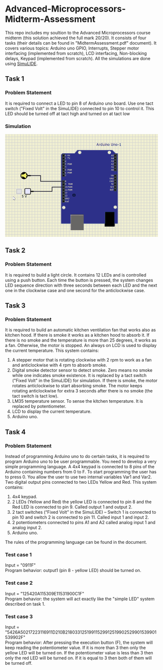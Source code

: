 # Advanced-Microprocessors-Midterm-Assessment
This repo includes my soultion to the Advanced Microprocessors course midterm (this solution achieved the full mark 20/20). It consists of four tasks (their details can be found in "MidtermAssessment.pdf" document). It covers various topics: Arduino uno GPIO, Interrupts, Stepper motor interfacing (implemented from scratch), LCD interfacing, Non-blocking delays, Keypad (implemented from scratch). All the simulations are done using <a href="https://www.simulide.com/p/home.html">SimuLIDE</a>.

## Task 1
### Problem Statement
It is required to connect a LED to pin 8 of Arduino uno board. Use one tact switch ("Fixed Volt" in the 
SimuLIDE) connected to pin 10 to control it. This LED should be turned off at tact high and turned on at tact low

### Simulation
![Alt Text](https://github.com/mostafa-elgendy22/Advanced-Microprocessors-Midterm-Assessment/blob/main/Task1/9190608_1_V1.gif)

## Task 2
### Problem Statement
It is required to build a light circle. It contains 12 LEDs and is controlled using a push button. Each time the button is pressed, the system changes LED sequence direction with three seconds between each LED and the next one in the clockwise case and one second for the anticlockwise case.


## Task 3
### Problem Statement
It is required to build an automatic kitchen ventilation fan that works also as kitchen hood. If there is smoke it works as a kitchen hood to absorb it. If there is no smoke and the temperature is more than 25 degrees, it works as a fan. Otherwise, the motor is stopped. An always on LCD is used to display the current temperature. This system contains:
<ol>
    <li>A stepper motor that is rotating clockwise with 2 rpm to work as a fan and anticlockwise with 4 rpm to absorb smoke.</li>
    <li>Digital smoke detector sensor to detect smoke. Zero means no smoke while one indicates smoke existence. It is replaced by a tact switch ("Fixed Volt" in the SimuLIDE) for simulation. If there is smoke, the motor rotates anticlockwise to start absorbing smoke. The motor keeps rotating anticlockwise for extra 3 seconds after there is no smoke (the tact switch is tact low).</li>
    <li>LM35 temperature sensor. To sense the kitchen temperature. It is replaced by potentiometer.</li>
    <li>LCD to display the current temperature.</li>
    <li>Arduino uno.</li>
</ol>

## Task 4
### Problem Statement
Instead of programming Arduino uno to do certain tasks, it is required to program Arduino uno to be user programmable. You need to develop a very simple programming language. A 4x4 keypad is connected to 8 pins of the Arduino containing numbers from 0 to F. To start programming the user has to press 0. You allow the user to use two internal variables Var1 and Var2. Two digital output pins connected to two LEDs Yellow and Red.
This system contains:
<ol>
    <li>4x4 keypad.</li>
    <li>2 LEDs (Yellow and Red) the yellow LED is connected to pin 8 and the Red LED is connected to pin 9. Called output 1 and output 2.</li>
    <li>2 tact switches (“Fixed Volt” in the SimuLIDE) – Switch 1 is connected to pin 10 and switch 2 is connected to pin 11. Called input 1 and input 2.</li>
    <li>2 potentiometers connected to pins A1 and A2 called analog input 1 and analog input 2.</li>
    <li>Arduino uno.</li>
</ol>

The rules of the programming language can be found in the document.

### Test case 1
Input = "0911F"
<br>
Program behavior: output1 (pin 8 - yellow LED) should be turned on.


### Test case 2
Input = "125420A115309E11531900C1F"
<br>
Program behavior: the system will act exactly like the "simple LED" system described on task 1.


### Test case 3
Input = "5426A50217223116911D210B21803312519911529912519902529901539901539902F"
<br>
Program behavior: After pressing the execution button (F), the system will keep reading the potentiometer value. If it is more than 3 then only the yellow LED will be turned on. If the potentiometer value is less than 3 then only the red LED will be turned on. If it is equal to 3 then both of them will be turned off. 